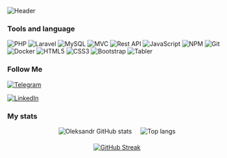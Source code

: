 ![Header](https://github.com/Freexan/chykalo/blob/main/assets/Chykalo%20Oleksandr.png)

### Tools and language
![PHP](https://img.shields.io/badge/-PHP-777BB4?style=for-the-badge&logo=PHP&logoColor=white)
![Laravel](https://img.shields.io/badge/-Laravel-FF2D20?style=for-the-badge&logo=Laravel&logoColor=white)
![MySQL](https://img.shields.io/badge/-MySQL-4479A1?style=for-the-badge&logo=MySQL&logoColor=white)
![MVC](https://img.shields.io/badge/-MVC-8E44AD?style=for-the-badge&logo=php&logoColor=white)
![Rest API](https://img.shields.io/badge/-REST_API-00A1E4?style=for-the-badge&logo=api&logoColor=white)
![JavaScript](https://img.shields.io/badge/-JavaScript-F7DF1E?style=for-the-badge&logo=JavaScript&logoColor=black)
![NPM](https://img.shields.io/badge/-NPM-CB3837?style=for-the-badge&logo=NPM&logoColor=white)
![Git](https://img.shields.io/badge/-Git-F1502F?style=for-the-badge&logo=Git&logoColor=white)
![Docker](https://img.shields.io/badge/-Docker-2496ED?style=for-the-badge&logo=Docker&logoColor=white)
![HTML5](https://img.shields.io/badge/-HTML5-E34F26?style=for-the-badge&logo=HTML5&logoColor=white)
![CSS3](https://img.shields.io/badge/-CSS3-1572B6?style=for-the-badge&logo=CSS3&logoColor=white)
![Bootstrap](https://img.shields.io/badge/-Bootstrap-563D7C?style=for-the-badge&logo=Bootstrap&logoColor=white)
![Tabler](https://img.shields.io/badge/-Tabler-00A1E4?style=for-the-badge&logo=Tabler&logoColor=white)

### Follow Me
[![Telegram](https://img.shields.io/badge/-Telegram-020F0D?style=for-the-badge&logo=telegram&logoColor=26A2E0)](https://t.me/oleksandrchykalo)

[![LinkedIn](https://img.shields.io/badge/-LinkedIn-020F0D?style=for-the-badge&logo=Linkedin&logoColor=0077B7)](https://www.linkedin.com/in/oleksandr-chykalo-7326ba313/)
### My stats 

<div style="display: flex; justify-content: center; align-items: center; gap: 20px; flex-wrap: wrap;">
    <img alt="Oleksandr GitHub stats" src="https://github-readme-stats.vercel.app/api?username=Freexan&show_icons=true&theme=radical&cache_seconds=1800"/>
    <img alt="Top langs" src="https://github-readme-stats.vercel.app/api/top-langs/?username=Freexan&layout=compact&theme=radical&langs_count=8&cache_seconds=1800"/>
</div>

<div style="display: flex; justify-content: center; margin-top: 20px;">
    <a href="https://git.io/streak-stats">
        <img src="https://github-readme-streak-stats.herokuapp.com?user=Freexan&theme=radical&hide_border=true" alt="GitHub Streak" />
    </a>
</div>


